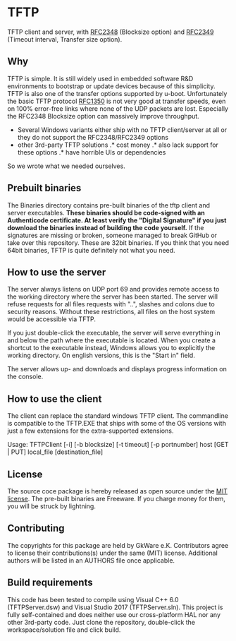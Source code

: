 # TFTP
TFTP client and server, with [RFC2348](https://tools.ietf.org/html/rfc2348) (Blocksize option) and [RFC2349](https://tools.ietf.org/html/rfc2349) (Timeout interval, Transfer size option).

## Why
TFTP is simple. It is still widely used in embedded software R&D environments to bootstrap or update devices because of this simplicity. TFTP is also one of the transfer options supported by u-boot.
Unfortunately the basic TFTP protocol [RFC1350](https://tools.ietf.org/html/rfc1350) is not very good at transfer speeds, even on 100% error-free links where none of the UDP packets are lost.
Especially the RFC2348 Blocksize option can massively improve throughput.

* Several Windows variants either ship with no TFTP client/server at all or they do not support the RFC2348/RFC2349 options
* other 3rd-party TFTP solutions
.* cost money
.* also lack support for these options
.* have horrible UIs or dependencies

So we wrote what we needed ourselves.

## Prebuilt binaries
The Binaries directory contains pre-built binaries of the tftp client and server executables.
**These binaries should be code-signed with an Authenticode certificate. At least verify the "Digital Signature" if you just download the binaries instead of building the code yourself.**
If the signatures are missing or broken, someone managed to break GitHub or take over this repository.
These are 32bit binaries. If you think that you need 64bit binaries, TFTP is quite definitely not what you need.

## How to use the server
The server always listens on UDP port 69 and provides remote access to the working directory where the server has been started. 
The server will refuse requests for all files requests with "..", slashes and colons due to security reasons. 
Without these restrictions, all files on the host system would be accessible via TFTP. 

If you just double-click the executable, the server will serve everything in and below the path where the executable is located.
When you create a shortcut to the executable instead, Windows allows you to explicitly the working directory. On english versions, this is the "Start in" field.

The server allows up- and downloads and displays progress information on the console.

## How to use the client
The client can replace the standard windows TFTP client. The commandline is compatible to the TFTP.EXE that ships with some of the OS versions with just a few extensions for the extra-supported extensions.

Usage: TFTPClient [-i] [-b blocksize] [-t timeout] [-p portnumber] host [GET | PUT] local_file [destination_file]

## License
The source coce package is hereby released as open source under the [MIT license](LICENSE).
The pre-built binaries are Freeware. If you charge money for them, you will be struck by lightning.

## Contributing
The copyrights for this package are held by GkWare e.K.
Contributors agree to license their contributions(s) under the same (MIT) license.
Additional authors will be listed in an AUTHORS file once applicable.

## Build requirements
This code has been tested to compile using Visual C++ 6.0 (TFTPServer.dsw) and Visual Studio 2017 (TFTPServer.sln).
This project is fully self-contained and does neither use our cross-platform HAL nor any other 3rd-party code.
Just clone the repository, double-click the workspace/solution file and click build.

